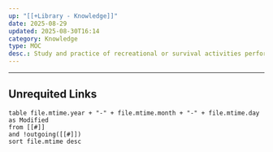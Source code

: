 ```yaml
---
up: "[[+Library - Knowledge]]"
date: 2025-08-29
updated: 2025-08-30T16:14
category: Knowledge
type: MOC
desc.: Study and practice of recreational or survival activities performed on snow and ice.
---
```

















-----
## Unrequited Links
```dataview
table file.mtime.year + "-" + file.mtime.month + "-" + file.mtime.day as Modified
from [[#]]
and !outgoing([[#]])
sort file.mtime desc
```
